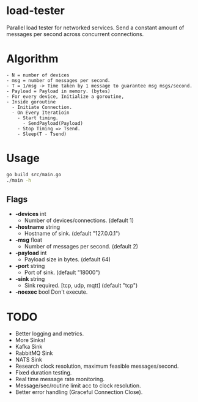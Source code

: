 # load-tester

Parallel load tester for networked services. Send a constant amount of messages per second across concurrent connections.

# Algorithm
```
- N = number of devices
- msg = number of messages per second.
- T = 1/msg -> Time taken by 1 message to guarantee msg msgs/second.
- Payload = Payload in memory. (bytes)
- For every device, Initialize a goroutine,
- Inside goroutine
  - Initiate Connection.
  - On Every Iteratioin
    - Start timing.
      - SendPayload(Payload)
    - Stop Timing => Tsend.
    - Sleep(T - Tsend)
```

# Usage
```bash
go build src/main.go
./main -h
```

## Flags
- **-devices** int
    - Number of devices/connections. (default 1)
- **-hostname** string
    - Hostname of sink. (default "127.0.0.1")
- **-msg** float
    - Number of messages per second. (default 2)
- **-payload** int
    - Payload size in bytes. (default 64)
- **-port** string
    - Port of sink. (default "18000")
- **-sink** string
    - Sink required. [tcp, udp, mqtt] (default "tcp")
- **-noexec** bool
        Don't execute.

# TODO
- Better logging and metrics.
- More Sinks!
- Kafka Sink
- RabbitMQ Sink
- NATS Sink
- Research clock resolution, maximum feasible messages/second.
- Fixed duration testing.
- Real time message rate monitoring.
- Message/sec/routine limit acc to clock resolution.
- Better error handling (Graceful Connection Close).